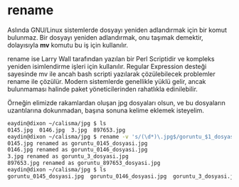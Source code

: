 # rename

Aslında GNU/Linux sistemlerde dosyayı yeniden adlandırmak için bir komut bulunmaz. Bir dosyayı yeniden adlandırmak, onu taşımak demektir, dolayısıyla **mv** komutu bu iş için kullanılır.

rename ise Larry Wall tarafından yazılan bir Perl Scriptidir ve kompleks yeniden isimlendirme işleri için kullanılır. Regular Expression desteği sayesinde mv ile ancah bash scripti yazılarak çözülebilecek problemler rename ile çözülür. Modern sistemlerde genellikle yüklü gelir, ancak bulunmaması halinde paket yöneticilerinden rahatlıkla edinilebilir.

Örneğin elimizde rakamlardan oluşan jpg dosyaları olsun, ve bu dosyaların uzantılarına dokunmadan, başına sonuna kelime eklemek isteyelim.

```bash
eaydin@dixon ~/calisma/jpg $ ls
0145.jpg  0146.jpg  3.jpg  897653.jpg
eaydin@dixon ~/calisma/jpg $ rename -v 's/(\d*)\.jpg$/goruntu_$1_dosyasi\.jpg/' *.jpg
0145.jpg renamed as goruntu_0145_dosyasi.jpg
0146.jpg renamed as goruntu_0146_dosyasi.jpg
3.jpg renamed as goruntu_3_dosyasi.jpg
897653.jpg renamed as goruntu_897653_dosyasi.jpg
eaydin@dixon ~/calisma/jpg $ ls
goruntu_0145_dosyasi.jpg  goruntu_0146_dosyasi.jpg  goruntu_3_dosyasi.jpg  goruntu_897653_dosyasi.jpg
```

